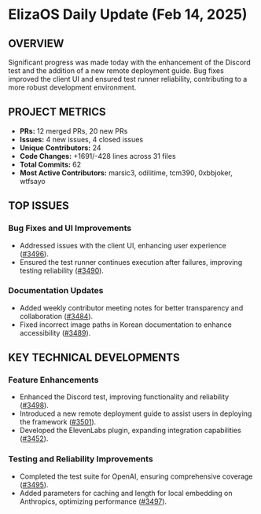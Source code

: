 # ElizaOS Daily Update (Feb 14, 2025)

## OVERVIEW 
Significant progress was made today with the enhancement of the Discord test and the addition of a new remote deployment guide. Bug fixes improved the client UI and ensured test runner reliability, contributing to a more robust development environment.

## PROJECT METRICS
- **PRs:** 12 merged PRs, 20 new PRs
- **Issues:** 4 new issues, 4 closed issues
- **Unique Contributors:** 24
- **Code Changes:** +1691/-428 lines across 31 files
- **Total Commits:** 62
- **Most Active Contributors:** marsic3, odilitime, tcm390, 0xbbjoker, wtfsayo

## TOP ISSUES
### Bug Fixes and UI Improvements
- Addressed issues with the client UI, enhancing user experience ([#3496](https://github.com/elizaos/eliza/issues/3496)).
- Ensured the test runner continues execution after failures, improving testing reliability ([#3490](https://github.com/elizaos/eliza/issues/3490)).

### Documentation Updates
- Added weekly contributor meeting notes for better transparency and collaboration ([#3484](https://github.com/elizaos/eliza/issues/3484)).
- Fixed incorrect image paths in Korean documentation to enhance accessibility ([#3489](https://github.com/elizaos/eliza/issues/3489)).

## KEY TECHNICAL DEVELOPMENTS
### Feature Enhancements
- Enhanced the Discord test, improving functionality and reliability ([#3498](https://github.com/elizaos/eliza/pull/3498)).
- Introduced a new remote deployment guide to assist users in deploying the framework ([#3501](https://github.com/elizaos/eliza/pull/3501)).
- Developed the ElevenLabs plugin, expanding integration capabilities ([#3452](https://github.com/elizaos/eliza/pull/3452)).

### Testing and Reliability Improvements
- Completed the test suite for OpenAI, ensuring comprehensive coverage ([#3495](https://github.com/elizaos/eliza/pull/3495)).
- Added parameters for caching and length for local embedding on Anthropics, optimizing performance ([#3497](https://github.com/elizaos/eliza/pull/3497)).